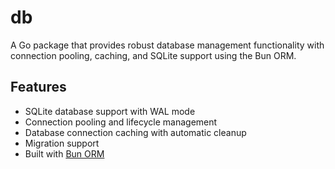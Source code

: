 # db

A Go package that provides robust database management functionality with connection pooling, caching, and SQLite support
using the Bun ORM.

## Features

- SQLite database support with WAL mode
- Connection pooling and lifecycle management
- Database connection caching with automatic cleanup
- Migration support
- Built with [Bun ORM](https://bun.uptrace.dev/)
